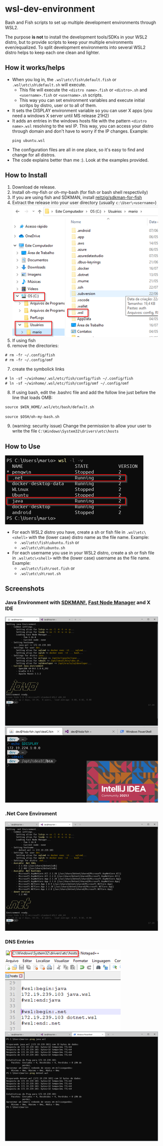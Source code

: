 # wsl-dev-environment
Bash and Fish scripts to set up multiple development environments through WSL2.

The purpose __is not__ to install the development tools/SDKs in your WSL2 distro, but to provide scripts to keep your multiple environments even/equalized.
To split development environments into several WSL2 distro helps to keep each one clean and lighter.

## How it works/helps
- When you log in, the `.wsl\etc\fish\default.fish` or `.wsl\etc\sh\default.sh` will execute.
    - This file will execute the `<distro name>.fish` or `<distro>.sh` and `<username>.fish` or `<username>.sh` scripts.
    - This way you can set environment variables and execute initial scritps by distro, user or to all of them.
- It sets the DISPLAY environment variable so you can user X apps (you need a windows X server until MS release 21H2)
- It adds an entries in the windows hosts file with the pattern `<distro name>.wsl` resolving to the wsl IP. This way, you can access your distro through domain and don't have to worry if the IP changes. Example:
  ```
  ping ubuntu.wsl
  ```
- The configuration files are all in one place, so it's easy to find and change for all distros.
- The code explains better than me :). Look at the examples provided.

## How to Install
1. Download de release.
2. Install oh-my-fish or oh-my-bash (for fish or bash shell respectivily)
3. If you are using fish and SDKMAN, install [reitzig/sdkman-for-fish](https://github.com/reitzig/sdkman-for-fish)
4. Extract the release into your user directory (usually `c:\User\<username>`)
![.wsl location](https://github.com/mcardia/wsl-dev-environment/blob/main/screenshot-wsl-location.png?raw=true)
5. If using fish
6. remove the directories:
```
# rm -fr ~/.config/fish
# rm -fr ~/.config/omf
```
7. create the symbolick links
```
# ln -sf ~/winhome/.wsl/etc/fish/config/fish ~/.config/fish
# ln -sf ~/winhome/.wsl/etc/fish/config/omf ~/.config/omf
```
8. If using bash, edit the .bashrc file and  add the follow line just before the line that loads OMB:
```
source $WIN_HOME/.wsl/etc/bash/default.sh

source $OSH/oh-my-bash.sh
```
9. (warning: security issue) Change the permission to allow your user to write the file 
`C:\Windows\System32\drivers\etc\hosts`

## How to Use
![Listing WSL Distros](https://github.com/mcardia/wsl-dev-environment/blob/main/screenshot-wsl-list.png?raw=true)
- For each WSL2 distro you have, create a sh or fish file in `.wsl\etc\<shell>` with the (lower case) distro name as the file name.  Example:
    - `.wsl\etc\fish\ubuntu.fish` or
    - `.wsl\etc\sh\ubuntu.sh` 
- For each username you use in your WSL2 distro, create a sh or fish file in `.wsl\etc\<shell>` with the (lower case) username as the file name.  Example:
    - `.wsl\etc\fish\root.fish` or
    - `.wsl\etc\sh\root.sh`

## Screenshots

### Java Environment with [SDKMAN!](https://sdkman.io), [Fast Node Manager](https://github.com/Schniz/fnm) and X IDE
![Java Environment](https://github.com/mcardia/wsl-dev-environment/blob/main/screenshot-java.png?raw=true)
![JetBrains IDEA Community](https://github.com/mcardia/wsl-dev-environment/blob/main/screenshot-X.png?raw=true)

### .Net Core Enviroment   
![.Net Environment](https://github.com/mcardia/wsl-dev-environment/blob/main/screenshot-dotnet.png?raw=true)
    
### DNS Entries
![Hosts File](https://github.com/mcardia/wsl-dev-environment/blob/main/screenshot-hosts.png?raw=true)
![PING](https://github.com/mcardia/wsl-dev-environment/blob/main/screenshot-dns-entry.png?raw=true)

    

